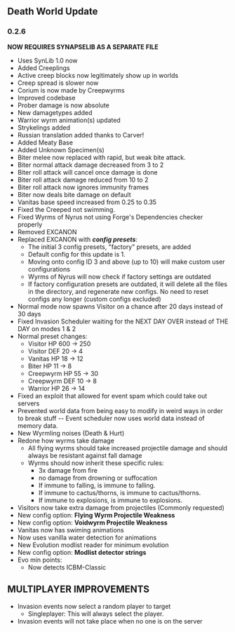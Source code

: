 ## Death World Update
### 0.2.6
**NOW REQUIRES SYNAPSELIB AS A SEPARATE FILE**
- Uses SynLib 1.0 now
- Added Creeplings
- Active creep blocks now legitimately show up in worlds
- Creep spread is slower now
- Corium is now made by Creepwyrms
- Improved codebase
- Prober damage is now absolute
- New damagetypes added
- Warrior wyrm animation(s) updated
- Strykelings added
- Russian translation added thanks to Carver!
- Added Meaty Base
- Added Unknown Specimen(s)
- Biter melee now replaced with rapid, but weak bite attack.
- Biter normal attack damage decreased from 3 to 2
- Biter roll attack will cancel once damage is done
- Biter roll attack damage reduced from 10 to 2
- Biter roll attack now ignores immunity frames
- Biter now deals bite damage on default
- Vanitas base speed increased from 0.25 to 0.35
- Fixed the Creeped not swimming.
- Fixed Wyrms of Nyrus not using Forge's Dependencies checker properly
- Removed EXCANON
- Replaced EXCANON with **_config presets_**:
  - The initial 3 config presets, "factory" presets, are added
  - Default config for this update is 1.
  - Moving onto config ID 3 and above (up to 10) will make custom user configurations
  - Wyrms of Nyrus will now check if factory settings are outdated
  - If factory configuration presets are outdated, it will delete all the files in the directory, and regenerate new configs. No need to reset configs any longer (custom configs excluded)
- Normal mode now spawns Visitor on a chance after 20 days instead of 30 days
- Fixed Invasion Scheduler waiting for the NEXT DAY OVER instead of THE DAY on modes 1 & 2
- Normal preset changes:
  - Visitor HP 600 -> 250
  - Visitor DEF 20 -> 4
  - Vanitas HP 18 -> 12
  - Biter HP 11 -> 8
  - Creepwyrm HP 55 -> 30
  - Creepwyrm DEF 10 -> 8
  - Warrior HP 26 -> 14
- Fixed an exploit that allowed for event spam which could take out servers
 - Prevented world data from being easy to modify in weird ways in order to break stuff -- Event scheduler now uses world data instead of memory data.
- New Wyrmling noises (Death & Hurt)
- Redone how wyrms take damage
  - All flying wyrms should take increased projectile damage and should always be resistant against fall damage
  - Wyrms should now inherit these specific rules:
    - 3x damage from fire
    - no damage from drowning or suffocation
    - If immune to falling, is immune to falling.
    - If immune to cactus/thorns, is immune to cactus/thorns.
    - If immune to explosions, is immune to explosions.
- Visitors now take extra damage from projectiles (Commonly requested)
- New config option: **Flying Wyrm Projectile Weakness**
- New config option: **Voidwyrm Projectile Weakness**
- Vanitas now has swiming animations
- Now uses vanilla water detection for animations
- New Evolution modlist reader for minimum evolution
- New config option: **Modlist detector strings**
- Evo min points:
  - Now detects ICBM-Classic

## MULTIPLAYER IMPROVEMENTS
- Invasion events now select a random player to target
  - Singleplayer: This will always select the player.
- Invasion events will not take place when no one is on the server